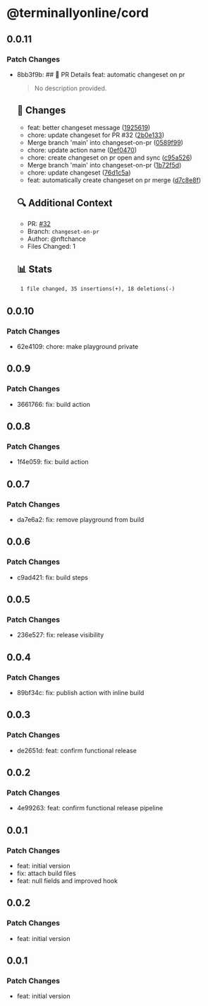 # @terminallyonline/cord

## 0.0.11

### Patch Changes

- 8bb3f9b: ## 🔄 PR Details
  feat: automatic changeset on pr

  > No description provided.

  ## 📝 Changes

  - feat: better changeset message ([1925619](https://github.com/Terminally-Online/cord/commit/19256199fdc28805c8c5fc2667d19fda33719dcc))
  - chore: update changeset for PR #32 ([2b0e133](https://github.com/Terminally-Online/cord/commit/2b0e133cb6d7d4d4228c6c98efee1e2e2d4662d8))
  - Merge branch 'main' into changeset-on-pr ([0589f99](https://github.com/Terminally-Online/cord/commit/0589f99c1d67ea06a40e46917cc0f8bb4266e41f))
  - chore: update action name ([0ef0470](https://github.com/Terminally-Online/cord/commit/0ef0470437713053bd25e23b79a0a5f76d1937af))
  - chore: create changeset on pr open and sync ([c95a526](https://github.com/Terminally-Online/cord/commit/c95a5265193001259121976544f41e50e8ef639b))
  - Merge branch 'main' into changeset-on-pr ([1b72f5d](https://github.com/Terminally-Online/cord/commit/1b72f5d96b8f9d64098cfc82f26fe424913f9f64))
  - chore: update changeset ([76d1c5a](https://github.com/Terminally-Online/cord/commit/76d1c5a2f9a6dfb34cd01aa6a6f6974f46f50ff0))
  - feat: automatically create changeset on pr merge ([d7c8e8f](https://github.com/Terminally-Online/cord/commit/d7c8e8f8c730904c9029a6cda7432871fb087113))

  ## 🔍 Additional Context

  - PR: [#32](https://github.com/Terminally-Online/cord/pull/32)
  - Branch: `changeset-on-pr`
  - Author: @nftchance
  - Files Changed: 1

  ## 📊 Stats

  ```diff
   1 file changed, 35 insertions(+), 18 deletions(-)
  ```

## 0.0.10

### Patch Changes

- 62e4109: chore: make playground private

## 0.0.9

### Patch Changes

- 3661766: fix: build action

## 0.0.8

### Patch Changes

- 1f4e059: fix: build action

## 0.0.7

### Patch Changes

- da7e6a2: fix: remove playground from build

## 0.0.6

### Patch Changes

- c9ad421: fix: build steps

## 0.0.5

### Patch Changes

- 236e527: fix: release visibility

## 0.0.4

### Patch Changes

- 89bf34c: fix: publish action with inline build

## 0.0.3

### Patch Changes

- de2651d: feat: confirm functional release

## 0.0.2

### Patch Changes

- 4e99263: feat: confirm functional release pipeline

## 0.0.1

### Patch Changes

- feat: initial version
- fix: attach build files
- feat: null fields and improved hook

## 0.0.2

### Patch Changes

- feat: initial version

## 0.0.1

### Patch Changes

- feat: initial version
